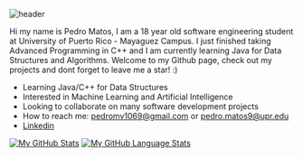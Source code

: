 ![header](https://user-images.githubusercontent.com/62779236/169748733-a58d03c1-4695-41c5-a539-3b950591502d.png)



Hi my name is Pedro Matos, I am a 18 year old software engineering student at University of Puerto Rico - Mayaguez Campus. I just finished taking Advanced Programming in C++ and I am currently learning Java for Data Structures and Algorithms. Welcome to my Github page, check out my projects and dont forget to leave me a star! :)


* Learning Java/C++ for Data Structures
* Interested in Machine Learning and Artificial Intelligence
* Looking to collaborate on many software development projects
* How to reach me: pedromv1069@gmail.com or pedro.matos9@upr.edu
* [Linkedin](https://www.linkedin.com/in/pedro-matos-5a351b209/)

[![My GitHub Stats](https://github-readme-stats.vercel.app/api/?username=sotam1069&count_private=true&theme=react&showicons=true)]()
[![My GitHub Language Stats](https://github-readme-stats.vercel.app/api/top-langs/?username=sotam1069&langs_count=5&theme=react)]()

